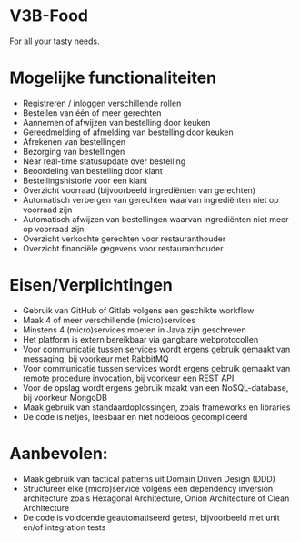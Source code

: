 # V3B-Food
For all your tasty needs.

# Mogelijke functionaliteiten
* Registreren / inloggen verschillende rollen 
* Bestellen van één of meer gerechten 
* Aannemen of afwijzen van bestelling door keuken 
* Gereedmelding of afmelding van bestelling door keuken 
* Afrekenen van bestellingen 
* Bezorging van bestellingen 
* Near real-time statusupdate over bestelling 
* Beoordeling van bestelling door klant 
* Bestellingshistorie voor een klant 
* Overzicht voorraad (bijvoorbeeld ingrediënten van gerechten) 
* Automatisch verbergen van gerechten waarvan ingrediënten niet op voorraad zijn 
* Automatisch afwijzen van bestellingen waarvan ingrediënten niet meer op voorraad zijn 
* Overzicht verkochte gerechten voor restauranthouder 
* Overzicht financiële gegevens voor restauranthouder

# Eisen/Verplichtingen
* Gebruik van GitHub of Gitlab volgens een geschikte workflow
* Maak 4 of meer verschillende (micro)services
* Minstens 4 (micro)services moeten in Java zijn geschreven
* Het platform is extern bereikbaar via gangbare webprotocollen
* Voor communicatie tussen services wordt ergens gebruik gemaakt van messaging, bij voorkeur met RabbitMQ
* Voor communicatie tussen services wordt ergens gebruik gemaakt van remote procedure invocation, bij voorkeur een REST API
* Voor de opslag wordt ergens gebruik maakt van een NoSQL-database, bij voorkeur MongoDB
* Maak gebruik van standaardoplossingen, zoals frameworks en libraries
* De code is netjes, leesbaar en niet nodeloos gecompliceerd


# Aanbevolen:
* Maak gebruik van tactical patterns uit Domain Driven Design (DDD)
* Structureer elke (micro)service volgens een dependency inversion architecture zoals Hexagonal Architecture, Onion Architecture of Clean Architecture
* De code is voldoende geautomatiseerd getest, bijvoorbeeld met unit en/of integration tests
